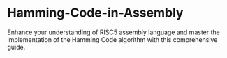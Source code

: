 # Hamming-Code-in-Assembly
Enhance your understanding of RISC5 assembly language and master the implementation of the Hamming Code algorithm with this comprehensive guide.
